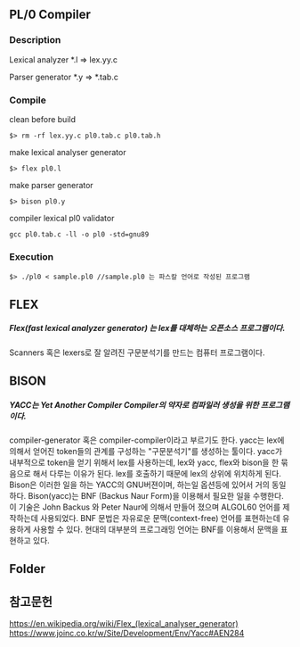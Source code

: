 ## PL/0 Compiler

### Description
Lexical analyzer
*.l => lex.yy.c

Parser generator
*.y => *.tab.c

### Compile
clean before build
````
$> rm -rf lex.yy.c pl0.tab.c pl0.tab.h
````
make lexical analyser generator
````
$> flex pl0.l
````
make parser generator
````
$> bison pl0.y
````
compiler lexical pl0 validator
````
gcc pl0.tab.c -ll -o pl0 -std=gnu89
````
### Execution
````
$> ./pl0 < sample.pl0 //sample.pl0 는 파스칼 언어로 작성된 프로그램
````

## FLEX
##### Flex(fast lexical analyzer generator) 는 lex를 대체하는 오픈소스 프로그램이다.
Scanners 혹은 lexers로 잘 알려진 구문분석기를 만드는 컴퓨터 프로그램이다.

## BISON
##### YACC는 Yet Another Compiler Compiler의 약자로 컴파일러 생성을 위한 프로그램 이다. 
compiler-generator 혹은 compiler-compiler이라고 부르기도 한다. yacc는 lex에 의해서 얻어진 token들의 관계를 구성하는 "구문분석기"를 생성하는 툴이다. yacc가 내부적으로 token을 얻기 위해서 lex를 사용하는데, lex와 yacc, flex와 bison을 한 묶음으로 해서 다루는 이유가 된다. lex를 호출하기 때문에 lex의 상위에 위치하게 된다. Bison은 이러한 일을 하는 YACC의 GNU버젼이며, 하는일 옵션등에 있어서 거의 동일하다.
Bison(yacc)는 BNF (Backus Naur Form)을 이용해서 필요한 일을 수행한다. 이 기술은 John Backus 와 Peter Naur에 의해서 만들어 졌으며 ALGOL60 언어를 제작하는데 사용되었다. BNF 문법은 자유로운 문맥(context-free) 언어를 표현하는데 유용하게 사용할 수 있다. 현대의 대부분의 프로그래밍 언어는 BNF를 이용해서 문맥을 표현하고 있다.

## Folder


## 참고문헌
https://en.wikipedia.org/wiki/Flex_(lexical_analyser_generator)
https://www.joinc.co.kr/w/Site/Development/Env/Yacc#AEN284